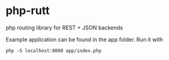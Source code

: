 # php-rutt

php routing library for REST + JSON backends

Example application can be found in the app folder. Run it with

    php -S localhost:8080 app/index.php
	

